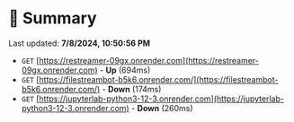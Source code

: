 # 📖 Summary
Last updated: **7/8/2024, 10:50:56 PM**

- `GET` [https://restreamer-09gx.onrender.com](https://restreamer-09gx.onrender.com) - **Up** (694ms)
- `GET` [https://filestreambot-b5k6.onrender.com/](https://filestreambot-b5k6.onrender.com/) - **Down** (174ms)
- `GET` [https://jupyterlab-python3-12-3.onrender.com](https://jupyterlab-python3-12-3.onrender.com) - **Down** (260ms)
